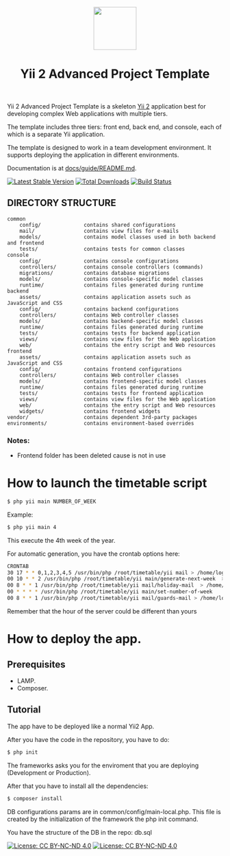 <p align="center">
    <a href="https://github.com/yiisoft" target="_blank">
        <img src="https://avatars0.githubusercontent.com/u/993323" height="100px">
    </a>
    <h1 align="center">Yii 2 Advanced Project Template</h1>
    <br>
</p>

Yii 2 Advanced Project Template is a skeleton [Yii 2](http://www.yiiframework.com/) application best for
developing complex Web applications with multiple tiers.

The template includes three tiers: front end, back end, and console, each of which
is a separate Yii application.

The template is designed to work in a team development environment. It supports
deploying the application in different environments.

Documentation is at [docs/guide/README.md](docs/guide/README.md).

[![Latest Stable Version](https://img.shields.io/packagist/v/yiisoft/yii2-app-advanced.svg)](https://packagist.org/packages/yiisoft/yii2-app-advanced)
[![Total Downloads](https://img.shields.io/packagist/dt/yiisoft/yii2-app-advanced.svg)](https://packagist.org/packages/yiisoft/yii2-app-advanced)
[![Build Status](https://travis-ci.org/yiisoft/yii2-app-advanced.svg?branch=master)](https://travis-ci.org/yiisoft/yii2-app-advanced)

DIRECTORY STRUCTURE
-------------------

```
common
    config/              contains shared configurations
    mail/                contains view files for e-mails
    models/              contains model classes used in both backend and frontend
    tests/               contains tests for common classes    
console
    config/              contains console configurations
    controllers/         contains console controllers (commands)
    migrations/          contains database migrations
    models/              contains console-specific model classes
    runtime/             contains files generated during runtime
backend
    assets/              contains application assets such as JavaScript and CSS
    config/              contains backend configurations
    controllers/         contains Web controller classes
    models/              contains backend-specific model classes
    runtime/             contains files generated during runtime
    tests/               contains tests for backend application    
    views/               contains view files for the Web application
    web/                 contains the entry script and Web resources
frontend
    assets/              contains application assets such as JavaScript and CSS
    config/              contains frontend configurations
    controllers/         contains Web controller classes
    models/              contains frontend-specific model classes
    runtime/             contains files generated during runtime
    tests/               contains tests for frontend application
    views/               contains view files for the Web application
    web/                 contains the entry script and Web resources
    widgets/             contains frontend widgets
vendor/                  contains dependent 3rd-party packages
environments/            contains environment-based overrides
```


### Notes: 

- Frontend folder has been deleted cause is not in use

# How to launch the timetable script

```bash
$ php yii main NUMBER_OF_WEEK
```

Example:
```bash
$ php yii main 4
```

This execute the 4th week of the year.

For automatic generation, you have the crontab options here:
```bash
CRONTAB 
30 17 * * 0,1,2,3,4,5 /usr/bin/php /root/timetable/yii mail > /home/logs/mail`date +\%y\%m\%d\%H\%M`.log 2>&1
00 10 * * 2 /usr/bin/php /root/timetable/yii main/generate-next-week  > /home/logs/timetable/main`date +\%y\%m\%d\%H\%M`.log 2>&1
00 8 * * 1 /usr/bin/php /root/timetable/yii mail/holiday-mail  > /home/logs/timetable/mail-holiday`date +\%y\%m\%d\%H\%M`.log 2>&1
00 * * * * /usr/bin/php /root/timetable/yii main/set-number-of-week
00 8 * * 1 /usr/bin/php /root/timetable/yii mail/guards-mail > /home/logs/timetable/mail-guards`date +\%y\%m\%d\%H\%M`.log 2>&1
```

Remember that the hour of the server could be different than yours


# How to deploy the app.

## Prerequisites

- LAMP.
- Composer.

## Tutorial

The app have to be deployed like a normal Yii2 App.

After you have the code in the repository, you have to do:

```bash
$ php init
```

The frameworks asks you for the enviroment that you are deploying (Development or Production).

After that you have to install all the dependencies:

```bash
$ composer install
```

DB configurations params are in common/config/main-local.php. This file is created by the initialization of the framework the php init command.

You have the structure of the DB in the repo: db.sql


[![License: CC BY-NC-ND 4.0](https://licensebuttons.net/l/by-nc-nd/4.0/80x15.png)](https://creativecommons.org/licenses/by-nc-nd/4.0/) [![License: CC BY-NC-ND 4.0](https://img.shields.io/badge/License-CC%20BY--NC--ND%204.0-lightgrey.svg)](https://creativecommons.org/licenses/by-nc-nd/4.0/)